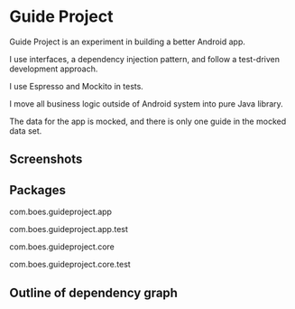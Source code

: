 # Guide Project

Guide Project is an experiment in building a better Android app.

I use interfaces, a dependency injection pattern, and follow a test-driven development approach.

I use Espresso and Mockito in tests.

I move all business logic outside of Android system into pure Java library.

The data for the app is mocked, and there is only one guide in the mocked data set.

## Screenshots

## Packages

com.boes.guideproject.app

com.boes.guideproject.app.test

com.boes.guideproject.core

com.boes.guideproject.core.test

## Outline of dependency graph
